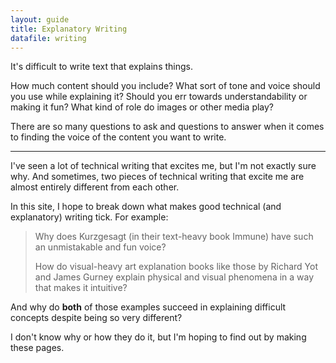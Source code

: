 ```yaml
---
layout: guide
title: Explanatory Writing
datafile: writing
---
```

It's difficult to write text that explains things.

How much content should you include? What sort of tone and voice should you use while explaining it? Should you err towards understandability or making it fun? What kind of role do images or other media play?

There are so many questions to ask and questions to answer when it comes to finding the voice of the content you want to write.

-----

I've seen a lot of technical writing that excites me, but I'm not exactly sure why. And sometimes, two pieces of technical writing that excite me are almost entirely different from each other.

In this site, I hope to break down what makes good technical (and explanatory) writing tick. For example:

> Why does Kurzgesagt (in their text-heavy book Immune) have such an unmistakable and fun voice?
>
> How do visual-heavy art explanation books like those by Richard Yot and James Gurney explain physical and visual phenomena in a way that makes it intuitive?

And why do **both** of those examples succeed in explaining difficult concepts despite being so very different?

I don't know why or how they do it, but I'm hoping to find out by making these pages.

